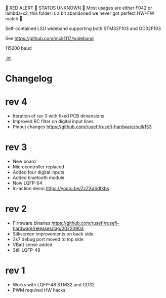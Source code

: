 🔴 RED ALERT 🔴 STATUS UNKNOWN 🔴 Most usages are either F042 or lambda-x2, this folder is a bit abandoned we never got perfect HW+FW match 🔴

Self-contained LSU wideband supporting both STM32F103 and GD32F103

See https://github.com/mck1117/wideband

115200 baud

[.ini](https://github.com/dron0gus/wideband/blob/master/firmware/ini/rusefi_wb_f1.ini)


# Changelog


# rev 4

* Iteration of rev 3 with fixed PCB dimensions
* Improved RC filter on digital input lines
* Pinout changes https://github.com/rusefi/rusefi-hardware/pull/153

# rev 3

* New board
* Microcontroller replaced
* Added four digital inputs
* Added bluetooth module
* Now LQFP-64
* In-action demo https://youtu.be/ZzZXdSdfkbs

# rev 2

* Firmware binaries https://github.com/rusefi/rusefi-hardware/releases/tag/20220904
* Silkscreen improvements on back side
* 2x7 debug port moved to top side
* VBatt sense added
* Still LQFP-48

# rev 1

* Works with LQFP-48 STM32 and GD32
* PWM required HW hacks
